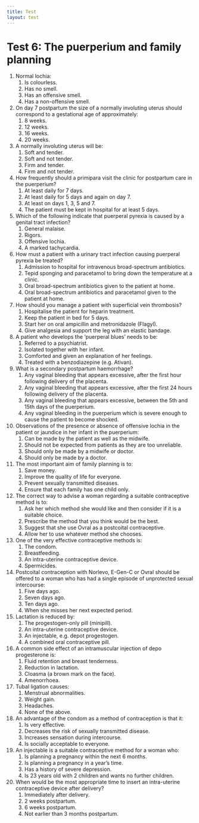 ```yaml
---
title: Test
layout: test
---
```


# Test 6: The puerperium and family planning

1.	Normal lochia:
	1.	Is colourless.
	1.	Has no smell.
	1.	Has an offensive smell.
	1.	Has a non-offensive smell.
2.	On day 7 postpartum the size of a normally involuting uterus should correspond to a gestational age of approximately:
	1.	8 weeks.
	1.	12 weeks.
	1.	16 weeks.
	1.	20 weeks.
3.	A normally involuting uterus will be:
	1.	Soft and tender.
	1.	Soft and not tender.
	1.	Firm and tender.
	1.	Firm and not tender.
4.	How frequently should a primipara visit the clinic for postpartum care in the puerperium?
	1.	At least daily for 7 days.
	1.	At least daily for 5 days and again on day 7.
	1.	At least on days 1, 3, 5 and 7.
	1.	The patient must be kept in hospital for at least 5 days.
5.	Which of the following indicate that puerperal pyrexia is caused by a genital tract infection?
	1.	General malaise.
	1.	Rigors.
	1.	Offensive lochia.
	1.	A marked tachycardia.
6.	How must a patient with a urinary tract infection causing puerperal pyrexia be treated?
	1.	Admission to hospital for intravenous broad-spectrum antibiotics.
	1.	Tepid sponging and paracetamol to bring down the temperature at a clinic.
	1.	Oral broad-spectrum antibiotics given to the patient at home.
	1.	Oral broad-spectrum antibiotics and paracetamol given to the patient at home.
7.	How should you manage a patient with superficial vein thrombosis?
	1.	Hospitalise the patient for heparin treatment.
	1.	Keep the patient in bed for 5 days.
	1.	Start her on oral ampicillin and metronidazole (Flagyl).
	1.	Give analgesia and support the leg with an elastic bandage.
8.	A patient who develops the ‘puerperal blues’ needs to be:
	1.	Referred to a psychiatrist.
	1.	Isolated together with her infant.
	1.	Comforted and given an explanation of her feelings.
	1.	Treated with a benzodiazepine (e.g. Ativan).
9.	What is a secondary postpartum haemorrhage?
	1.	Any vaginal bleeding that appears excessive, after the first hour following delivery of the placenta.
	1.	Any vaginal bleeding that appears excessive, after the first 24 hours following delivery of the placenta.
	1.	Any vaginal bleeding that appears excessive, between the 5th and 15th days of the puerperium.
	1.	Any vaginal bleeding in the puerperium which is severe enough to cause the patient to become shocked.
10.	Observations of the presence or absence of offensive lochia in the patient or jaundice in her infant in the puerperium:
	1.	Can be made by the patient as well as the midwife.
	1.	Should not be expected from patients as they are too unreliable.
	1.	Should only be made by a midwife or doctor.
	1.	Should only be made by a doctor.
11.	The most important aim of family planning is to:
	1.	Save money.
	1.	Improve the quality of life for everyone.
	1.	Prevent sexually transmitted diseases.
	1.	Ensure that each family has one child only.
12.	The correct way to advise a woman regarding a suitable contraceptive method is to:
	1.	Ask her which method she would like and then consider if it is a suitable choice.
	1.	Prescribe the method that you think would be the best.
	1.	Suggest that she use Ovral as a postcoital contraceptive.
	1.	Allow her to use whatever method she chooses.
13.	One of the very effective contraceptive methods is:
	1.	The condom.
	1.	Breastfeeding.
	1.	An intra-uterine contraceptive device.
	1.	Spermicides.
14.	Postcoital contraception with Norlevo, E-Gen-C or Ovral should be offered to a woman who has had a single episode of unprotected sexual intercourse:
	1.	Five days ago.
	1.	Seven days ago.
	1.	Ten days ago.
	1.	When she misses her next expected period.
15.	Lactation is reduced by:
	1.	The progestogen-only pill (minipill).
	1.	An intra-uterine contraceptive device.
	1.	An injectable, e.g. depot progestogen.
	1.	A combined oral contraceptive pill.
16.	A common side effect of an intramuscular injection of depo progesterone is:
	1.	Fluid retention and breast tenderness.
	1.	Reduction in lactation.
	1.	Cloasma (a brown mark on the face).
	1.	Amenorrhoea.
17.	Tubal ligation causes:
	1.	Menstrual abnormalities.
	1.	Weight gain.
	1.	Headaches.
	1.	None of the above.
18.	An advantage of the condom as a method of contraception is that it:
	1.	Is very effective.
	1.	Decreases the risk of sexually transmitted disease.
	1.	Increases sensation during intercourse.
	1.	Is socially acceptable to everyone.
19.	An injectable is a suitable contraceptive method for a woman who:
	1. Is planning a pregnancy within the next 6 months.
	1. Is planning a pregnancy in a year’s time.
	1. Has a history of severe depression.
	1. Is 23 years old with 2 children and wants no further children.
20.	When would be the most appropriate time to insert an intra-uterine contraceptive device after delivery?
	1.	Immediately after delivery.
	1.	2 weeks postpartum.
	1.	6 weeks postpartum.
	1.	Not earlier than 3 months postpartum.
